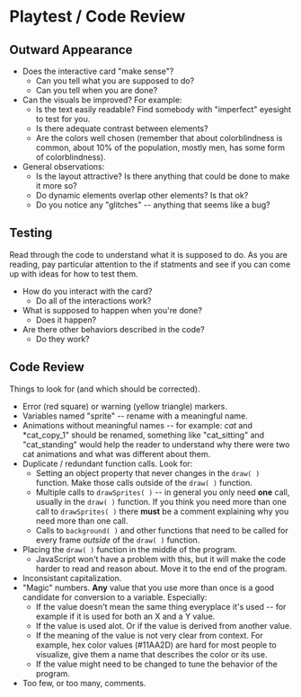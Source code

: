 # Playtest / Code Review

## Outward Appearance
* Does the interactive card "make sense"?
  - Can you tell what you are supposed to do?
  - Can you tell when you are done?
* Can the visuals be improved? For example:
  - Is the text easily readable? Find somebody with "imperfect" eyesight to test for you.
  - Is there adequate contrast between elements?
  - Are the colors well chosen (remember that about colorblindness is common, about 10% of the population, mostly men, has some form of colorblindness).
* General observations:
  - Is the layout attractive? Is there anything that could be done to make it more so?
  - Do dynamic elements overlap other elements? Is that ok?
  - Do you notice any "glitches" -- anything that seems like a bug?
  
## Testing
Read through the code to understand what it is supposed to do. As you are reading, pay particular attention to the if statments and see if you can come up with ideas for how to test them.
* How do you interact with the card?
  - Do all of the interactions work?
* What is supposed to happen when you're done?
  - Does it happen?
* Are there other behaviors described in the code?
  - Do they work?
  
## Code Review
Things to look for (and which should be corrected).
* Error (red square) or warning (yellow triangle) markers.
* Variables named "sprite" -- rename with a meaningful name.
* Animations without meaningful names -- for example: *cat* and *cat_copy_1" should be renamed, something like "cat_sitting" and "cat_standing" would help the reader to understand why there were two cat animations and what was different about them.
* Duplicate / redundant function calls. Look for:
  - Setting an object property that never changes in the `draw( )` function. Make those calls outside of the `draw( )` function.
  - Multiple calls to `drawSprites( )` -- in general you only need **one** call, usually in the `draw( )` function. If you think you need more than one call to `drawSprites( )` there **must** be a comment explaining why you need more than one call.
  - Calls to `background( )` and other functions that need to be called for every frame *outside* of the `draw( )` function.
* Placing the `draw( )` function in the middle of the program.
  - JavaScript won't have a problem with this, but it will make the code harder to read and reason about. Move it to the end of the program.
* Inconsistant capitalization.
* "Magic" numbers. **Any** value that you use more than once is a good candidate for conversion to a variable. Especially:
  - If the value doesn't mean the same thing everyplace it's used -- for example if it is used for both an X and a Y value.
  - If the value is used alot. Or if the value is derived from another value.
  - If the meaning of the value is not very clear from context. For example, hex color values (#11AA2D) are hard for most people to visualize, give them a name that describes the color or its use.
  - If the value might need to be changed to tune the behavior of the program.
* Too few, or too many, comments.
  
